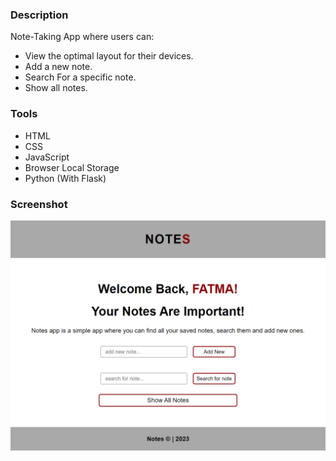 ### Description

Note-Taking App where users can:

- View the optimal layout for their devices.
- Add a new note.
- Search For a specific note.
- Show all notes.

### Tools

- HTML
- CSS
- JavaScript
- Browser Local Storage
- Python (With Flask)

### Screenshot

![Home](./design/home.png)
